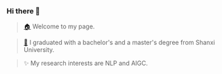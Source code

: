 
### Hi there 👋
<!--
**illiterate/illiterate** is a ✨ _special_ ✨ repository because its `README.md` (this file) appears on your GitHub profile.

Here are some ideas to get you started:

- 🔭 I’m currently working on ...
- 🌱 I’m currently learning ...
- 👯 I’m looking to collaborate on ...
- 🤔 I’m looking for help with ...
- 💬 Ask me about ...
- 📫 How to reach me: ...
- 😄 Pronouns: ...
- ⚡ Fun fact: ...
-->
> [🏠](https://illiterate.top) Welcome to my page.

> [🏫](http://cs.sxu.edu.cn) I graduated with a bachelor's and a master's degree from Shanxi University.

> ✨  My research interests are NLP and AIGC.
